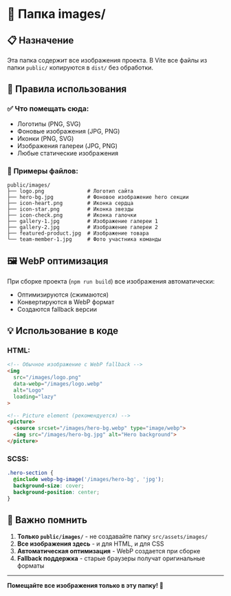 # 📁 Папка images/

## 📋 Назначение

Эта папка содержит все изображения проекта. В Vite все файлы из папки `public/` копируются в `dist/` без обработки.

## 🎯 Правила использования

### ✅ **Что помещать сюда:**
- Логотипы (PNG, SVG)
- Фоновые изображения (JPG, PNG)
- Иконки (PNG, SVG)
- Изображения галереи (JPG, PNG)
- Любые статические изображения

### 📝 **Примеры файлов:**
```
public/images/
├── logo.png              # Логотип сайта
├── hero-bg.jpg           # Фоновое изображение hero секции
├── icon-heart.png        # Иконка сердца
├── icon-star.png         # Иконка звезды
├── icon-check.png        # Иконка галочки
├── gallery-1.jpg         # Изображение галереи 1
├── gallery-2.jpg         # Изображение галереи 2
├── featured-product.jpg  # Изображение товара
└── team-member-1.jpg     # Фото участника команды
```

## 🖼️ **WebP оптимизация**

При сборке проекта (`npm run build`) все изображения автоматически:
- Оптимизируются (сжимаются)
- Конвертируются в WebP формат
- Создаются fallback версии

## 💡 **Использование в коде**

### HTML:
```html
<!-- Обычное изображение с WebP fallback -->
<img 
  src="/images/logo.png" 
  data-webp="/images/logo.webp"
  alt="Logo"
  loading="lazy"
>

<!-- Picture element (рекомендуется) -->
<picture>
  <source srcset="/images/hero-bg.webp" type="image/webp">
  <img src="/images/hero-bg.jpg" alt="Hero background">
</picture>
```

### SCSS:
```scss
.hero-section {
  @include webp-bg-image('/images/hero-bg', 'jpg');
  background-size: cover;
  background-position: center;
}
```

## 🚨 **Важно помнить**

1. **Только `public/images/`** - не создавайте папку `src/assets/images/`
2. **Все изображения здесь** - и для HTML, и для CSS
3. **Автоматическая оптимизация** - WebP создается при сборке
4. **Fallback поддержка** - старые браузеры получат оригинальные форматы

---

**Помещайте все изображения только в эту папку! 📁**
